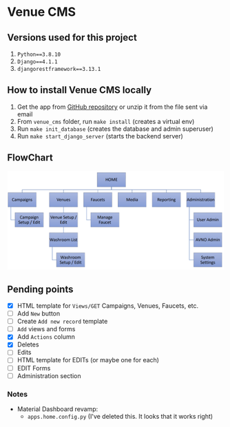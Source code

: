 # Venue CMS

## Versions used for this project
1) `Python==3.8.10`
2) `Django==4.1.1`
3) `djangorestframework==3.13.1`

## How to install Venue CMS locally
1) Get the app from [GitHub repository](https://github.com/Quitiweb/venue_cms/) or unzip it from the file sent via email
2) From `venue_cms` folder, run `make install` (creates a virtual env)
3) Run `make init_database` (creates the database and admin superuser)
4) Run `make start_django_server` (starts the backend server)

## FlowChart

![img.png](img.png)

## Pending points

- [x] HTML template for `Views/GET` Campaigns, Venues, Faucets, etc.
- [ ] Add `New` button
- [ ] Create `Add new record` template
- [ ] `Add` views and forms
- [x] Add `Actions` column
- [x] Deletes
- [ ] Edits
- [ ] HTML template for EDITs (or maybe one for each)
- [ ] EDIT Forms
- [ ] Administration section

### Notes

- Material Dashboard revamp:
    - `apps.home.config.py` (I've deleted this. It looks that it works right)
